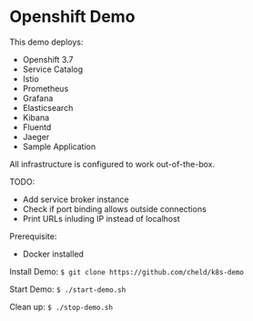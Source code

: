 # Openshift Demo

This demo deploys:
* Openshift 3.7
* Service Catalog
* Istio
* Prometheus
* Grafana
* Elasticsearch
* Kibana
* Fluentd
* Jaeger
* Sample Application

All infrastructure is configured to work out-of-the-box.

TODO:
* Add service broker instance
* Check if port binding allows outside connections
* Print URLs inluding IP instead of localhost

Prerequisite:
* Docker installed


Install Demo:
``
$ git clone https://github.com/cheld/k8s-demo
``


Start Demo:
``
$ ./start-demo.sh
``

Clean up:
``
$ ./stop-demo.sh
``

